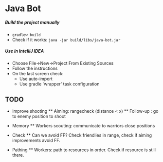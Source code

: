 # Java Bot #

##### Build the project manually #####
* ``` gradlew build ```
* Check if it works: ``` java -jar build/libs/java-bot.jar ```

##### Use in IntelliJ IDEA #####

* Choose File->New->Project From Existing Sources
* Follow the instructions
* On the last screen check:
    * Use auto-import
    * Use gradle 'wrapper' task configuration
    
    
## TODO ## 

 * Improve shooting
   ** Aiming: rangecheck (distance < x)
   ** Follow-up : go to enemy position to shoot
 
 * Memory
  ** Workers scouting: communicate to warriors close positions
 
 * Check
   ** Can we avoid FF? Check friendlies in range, check if aiming improvements avoid FF.
 
 * Pathing
   ** Workers: path to resources in order. Check if resource is still there.
   
  
